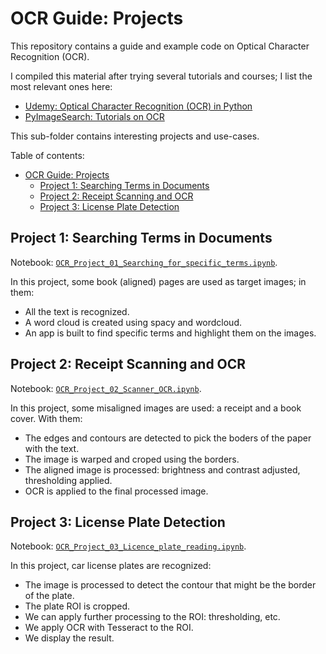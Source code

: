 # OCR Guide: Projects

This repository contains a guide and example code on Optical Character Recognition (OCR).

I compiled this material after trying several tutorials and courses; I list the most relevant ones here:

- [Udemy: Optical Character Recognition (OCR) in Python](https://www.udemy.com/course/ocr-optical-character-recognition-in-python/)
- [PyImageSearch: Tutorials on OCR](https://pyimagesearch.com/)

This sub-folder contains interesting projects and use-cases.

Table of contents:

- [OCR Guide: Projects](#ocr-guide-projects)
  - [Project 1: Searching Terms in Documents](#project-1-searching-terms-in-documents)
  - [Project 2: Receipt Scanning and OCR](#project-2-receipt-scanning-and-ocr)
  - [Project 3: License Plate Detection](#project-3-license-plate-detection)

## Project 1: Searching Terms in Documents

Notebook: [`OCR_Project_01_Searching_for_specific_terms.ipynb`](./OCR_Project_01_Searching_for_specific_terms.ipynb).

In this project, some book (aligned) pages are used as target images; in them:

- All the text is recognized.
- A word cloud is created using spacy and wordcloud.
- An app is built to find specific terms and highlight them on the images.

## Project 2: Receipt Scanning and OCR

Notebook: [`OCR_Project_02_Scanner_OCR.ipynb`](./OCR_Project_02_Scanner_OCR.ipynb).

In this project, some misaligned images are used: a receipt and a book cover. With them:

- The edges and contours are detected to pick the boders of the paper with the text.
- The image is warped and croped using the borders.
- The aligned image is processed: brightness and contrast adjusted, thresholding applied.
- OCR is applied to the final processed image.

## Project 3: License Plate Detection

Notebook: [`OCR_Project_03_Licence_plate_reading.ipynb`](./OCR_Project_03_Licence_plate_reading.ipynb).

In this project, car license plates are recognized:

- The image is processed to detect the contour that might be the border of the plate.
- The plate ROI is cropped.
- We can apply further processing to the ROI: thresholding, etc.
- We apply OCR with Tesseract to the ROI.
- We display the result.
